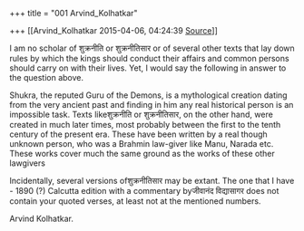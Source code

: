 +++
title = "001 Arvind_Kolhatkar"

+++
[[Arvind_Kolhatkar	2015-04-06, 04:24:39 [Source](https://groups.google.com/g/samskrita/c/-f6TokrkjaI)]]



I am no scholar of शुक्रनीति or शुक्रनीतिसार or of several other texts that lay down rules by which the kings should conduct their affairs and common persons should carry on with their lives. Yet, I would say the following in answer to the question above.

  

Shukra, the reputed Guru of the Demons, is a mythological creation dating from the very ancient past and finding in him any real historical person is an impossible task. Texts likeशुक्रनीति or शुक्रनीतिसार, on the other hand, were created in much later times, most probably between the first to the tenth century of the present era. These have been written by a real though unknown person, who was a Brahmin law-giver like Manu, Narada etc. These works cover much the same ground as the works of these other lawgivers

  

Incidentally, several versions ofशुक्रनीतिसार may be extant. The one that I have - 1890 (?) Calcutta edition with a commentary byजीवानंद विद्यासागर does not contain your quoted verses, at least not at the mentioned numbers.

  

Arvind Kolhatkar.

